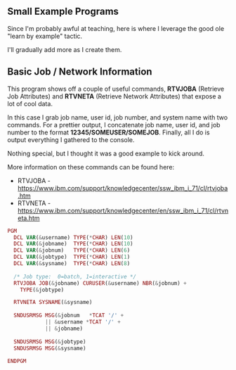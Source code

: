 ## Small Example Programs

Since I'm probably awful at teaching, here is where I leverage the good ole "learn by example" tactic.

I'll gradually add more as I create them.



## Basic Job / Network Information

This program shows off a couple of useful commands, 
**RTVJOBA** (Retrieve Job Attributes) and **RTVNETA** (Retrieve Network Attributes) that expose a lot of cool data.

In this case I grab job name, user id, job number, and system name with two commands.
For a prettier output, I concatenate job name, user id, and job number to the format **12345/SOMEUSER/SOMEJOB**.
Finally, all I do is output everything I gathered to the console.

Nothing special, but I thought it was a good example to kick around.

More information on these commands can be found here:
  * RTVJOBA - https://www.ibm.com/support/knowledgecenter/ssw_ibm_i_71/cl/rtvjoba.htm
  * RTVNETA - https://www.ibm.com/support/knowledgecenter/en/ssw_ibm_i_71/cl/rtvneta.htm

```php
PGM                                                     
  DCL VAR(&username) TYPE(*CHAR) LEN(10)                 
  DCL VAR(&jobname)  TYPE(*CHAR) LEN(10)                 
  DCL VAR(&jobnum)   TYPE(*CHAR) LEN(6)                  
  DCL VAR(&jobtype)  TYPE(*CHAR) LEN(1)                  
  DCL VAR(&sysname)  TYPE(*CHAR) LEN(8)                  
                                                        
  /* Job type:  0=batch, 1=interactive */    
  RTVJOBA JOB(&jobname) CURUSER(&username) NBR(&jobnum) +
    TYPE(&jobtype) 

  RTVNETA SYSNAME(&sysname)                              
                                                        
  SNDUSRMSG MSG(&jobnum   *TCAT '/' +                    
            || &username *TCAT '/' +                    
            || &jobname)       
                               
  SNDUSRMSG MSG(&jobtype)                               
  SNDUSRMSG MSG(&sysname)       
                                                    
ENDPGM
```
